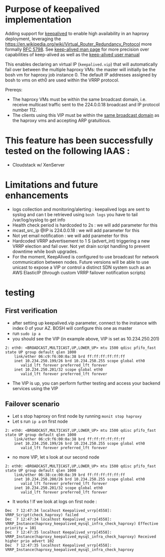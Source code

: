 # Purpose of keepalived implementation

Adding support for [keepalived](http://www.keepalived.org/documentation.html) to enable high availability in an haproxy deployment, leveraging the https://en.wikipedia.org/wiki/Virtual_Router_Redundancy_Protocol more formally [RFC 5798](https://tools.ietf.org/html/rfc5798). See [keep-alived man page](https://linux.die.net/man/5/keepalived.conf) for more precision over capabilities of keep-alived as well as the [keep-alived user manual](http://www.keepalived.org/pdf/UserGuide.pdf)

This enables declaring an virtual IP (``keepalived.vip``) that will automatically fail over between the multiple haproxy VMs: the master will initially be the bosh vm for haproxy job instance 0. The default IP addresses assigned by bosh to vms on eth0 are used within the VRRP protocol.

Prereqs:
 * The haproxy VMs must be within the same broadcast domain, i.e. receive multicast traffic sent to the 224.0.0.18 broadcast and IP protocol number 112.
* The clients using this VIP must be within the [same broadcast domain](https://en.wikipedia.org/wiki/Broadcast_domain) as the haproxy vms and accepting ARP gratuitious. 


# This feature has been successfully tested on the following IAAS :
* Cloudstack w/ XenServer


# Limitations and future enhancements
* logs collection and monitoring/alerting : keepalived logs are sent to syslog and can t be retrieved using `bosh logs` you have to tail /var/log/syslog to get info
* Health check period is hardcoded to 2s : we will add parameter for this
* mcast_src_ip @IP is 224.0.0.18 : we will add parameter for this
* Not yet email notification : we will add parameter for this
* Hardcoded VRRP advertisement to 1 S (advert_int) triggering a new VRRP election and fail over. Not yet drain script handling to prevent downtime while bosh upgrades.
* For the moment, KeepAlived is configured to use broadcast for network communication between nodes. Future versions will be able to use unicast to expose a VIP or control a distinct SDN system such as an AWS ElasticIP (through custom VRRP failover notification scripts)


# testing
## First verification
* after setting up keepalived.vip parameter, connect to the instance with index 0 of your AZ. BOSH will configure this one as master
* run `sudo ip a`
* you should see the VIP (in example above, VIP is set as 10.234.250.201)

```
2: eth0: <BROADCAST,MULTICAST,UP,LOWER_UP> mtu 1500 qdisc pfifo_fast state UP group default qlen 1000
    link/ether 06:c9:f6:00:0a:38 brd ff:ff:ff:ff:ff:ff
    inet 10.234.250.199/26 brd 10.234.250.255 scope global eth0
       valid_lft forever preferred_lft forever
    inet 10.234.250.201/32 scope global eth0
       valid_lft forever preferred_lft forever
```
* The VIP is up, you can perform further testing and access your backend services using the VIP

## Failover scenario
* Let s stop haproxy on first node by running `monit stop haproxy`
* Let s run `ip a` on first node
```
2: eth0: <BROADCAST,MULTICAST,UP,LOWER_UP> mtu 1500 qdisc pfifo_fast state UP group default qlen 1000
    link/ether 06:c9:f6:00:0a:38 brd ff:ff:ff:ff:ff:ff
    inet 10.234.250.199/26 brd 10.234.250.255 scope global eth0
       valid_lft forever preferred_lft forever
```
* no more VIP, let s look at our second node
```
2: eth0: <BROADCAST,MULTICAST,UP,LOWER_UP> mtu 1500 qdisc pfifo_fast state UP group default qlen 1000
    link/ether 06:38:ce:00:0a:39 brd ff:ff:ff:ff:ff:ff
    inet 10.234.250.200/26 brd 10.234.250.255 scope global eth0
       valid_lft forever preferred_lft forever
    inet 10.234.250.201/32 scope global eth0
       valid_lft forever preferred_lft forever
```
* It works ! If we look at logs on first node :
```
Dec  7 12:47:34 localhost Keepalived_vrrp[4558]: VRRP_Script(check_haproxy) failed
Dec  7 12:47:34 localhost Keepalived_vrrp[4558]: VRRP_Instance(haproxy_keepalived_mysql_infra_check_haproxy) Effective priority = 101
Dec  7 12:47:35 localhost Keepalived_vrrp[4558]: VRRP_Instance(haproxy_keepalived_mysql_infra_check_haproxy) Received higher prio advert 102
Dec  7 12:47:35 localhost Keepalived_vrrp[4558]: VRRP_Instance(haproxy_keepalived_mysql_infra_check_haproxy